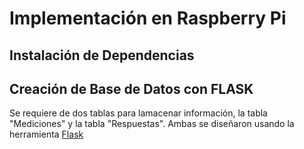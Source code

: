 # Implementación en Raspberry Pi

## Instalación de Dependencias

## Creación de Base de Datos con FLASK

Se requiere de dos tablas para lamacenar información, la tabla "Mediciones" y la tabla "Respuestas". 
Ambas se diseñaron usando la herramienta [Flask](https://flask.palletsprojects.com/en/2.2.x/)
